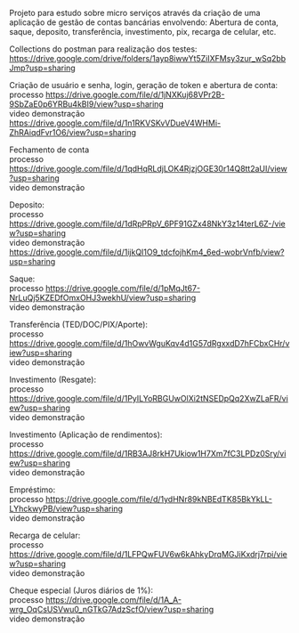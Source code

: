 Projeto para estudo sobre micro serviços através da criação de uma aplicação de gestão de contas bancárias envolvendo:
Abertura de conta, saque, deposito, transferência, investimento, pix, recarga de celular, etc.

Collections do postman para realização dos testes: https://drive.google.com/drive/folders/1ayp8iwwYt5ZiIXFMsy3zur_wSq2bbJmp?usp=sharing <br>

Criação de usuário e senha, login, geração de token e abertura de conta: <br>
processo https://drive.google.com/file/d/1jNXKuj68VPr2B-9SbZaE0p6YRBu4kBI9/view?usp=sharing <br>
video demonstração https://drive.google.com/file/d/1n1RKVSKvVDueV4WHMi-ZhRAiqdFvr1O6/view?usp=sharing

Fechamento de conta <br>
processo https://drive.google.com/file/d/1qdHqRLdjLOK4RjzjOGE30r14Q8tt2aUI/view?usp=sharing <br>
video demonstração

Deposito: <br>
processo https://drive.google.com/file/d/1dRpPRpV_6PF91GZx48NkY3z14terL6Z-/view?usp=sharing <br>
video demonstração https://drive.google.com/file/d/1ijkQI1O9_tdcfojhKm4_6ed-wobrVnfb/view?usp=sharing

Saque: <br>
processo https://drive.google.com/file/d/1pMqJt67-NrLuQj5KZEDfOmxOHJ3wekhU/view?usp=sharing <br>
video demonstração 

Transferência (TED/DOC/PIX/Aporte): <br>
processo https://drive.google.com/file/d/1hOwvWguKqv4d1G57dRgxxdD7hFCbxCHr/view?usp=sharing <br>
video demonstração 

Investimento (Resgate): <br>
processo https://drive.google.com/file/d/1PyILYoRBGUwOlXi2tNSEDpQq2XwZLaFR/view?usp=sharing <br>
video demonstração 

Investimento (Aplicação de rendimentos): <br>
processo https://drive.google.com/file/d/1RB3AJ8rkH7Ukiow1H7Xm7fC3LPDz0Sry/view?usp=sharing <br>
video demonstração

Empréstimo: <br>
processo https://drive.google.com/file/d/1ydHNr89kNBEdTK85BkYkLL-LYhckwyPB/view?usp=sharing <br>
video demonstração 

Recarga de celular:  <br>
processo https://drive.google.com/file/d/1LFPQwFUV6w6kAhkyDrqMGJiKxdrj7rpi/view?usp=sharing <br>
video demonstração 

Cheque especial (Juros diários de 1%): <br>
processo https://drive.google.com/file/d/1A_A-wrg_OqCsUSVwu0_nGTkG7AdzScfO/view?usp=sharing <br>
video demonstração















